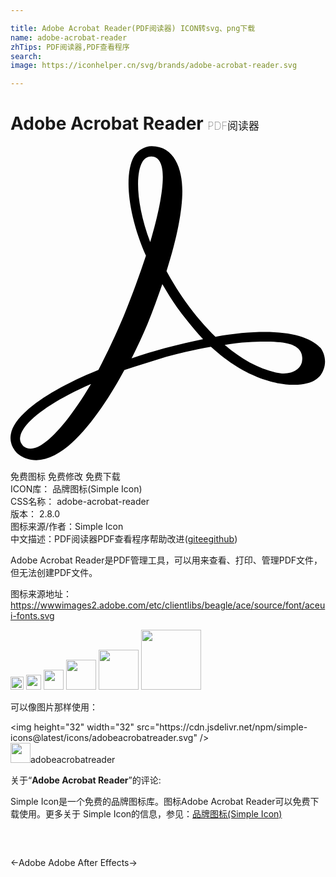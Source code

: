 ```yaml
---

title: Adobe Acrobat Reader(PDF阅读器) ICON转svg、png下载
name: adobe-acrobat-reader
zhTips: PDF阅读器,PDF查看程序
search: 
image: https://iconhelper.cn/svg/brands/adobe-acrobat-reader.svg

---
```


# Adobe Acrobat Reader  <small style="font-size: 60%;font-weight: 100">PDF阅读器</small>

<div id="svg" class="svg-wrap">
<svg role="img" viewBox="0 0 24 24" xmlns="http://www.w3.org/2000/svg"><title>Adobe Acrobat Reader icon</title><path d="M23.598 15.368c-.71-.76-2.164-1.197-4.224-1.197-1.1 0-2.375.11-3.76.37-.782-.77-1.562-1.67-2.307-2.72-.53-.74-.993-1.52-1.42-2.29.813-2.54 1.206-4.61 1.206-6.1 0-1.672-.603-3.416-2.34-3.416-.533 0-1.066.325-1.35.8-.783 1.408-.43 4.493.917 7.54-.503 1.52-1.035 2.973-1.7 4.605-.578 1.376-1.244 2.794-1.923 4.096C2.793 18.64.267 20.49.03 21.94c-.104.547.074 1.05.457 1.45.133.11.636.545 1.48.545 2.59 0 5.32-4.28 6.707-6.86 1.065-.36 2.13-.687 3.193-1.015 1.168-.323 2.34-.583 3.405-.765 2.735 2.504 5.146 2.9 6.358 2.9 1.492 0 2.024-.617 2.203-1.122.28-.65.07-1.37-.252-1.74l.02.04zm-1.385 1.054c-.104.544-.638.906-1.386.906-.21 0-.39-.037-.603-.072-1.36-.325-2.633-1.016-3.903-2.106 1.25-.214 2.31-.25 2.98-.25.74 0 1.38.032 1.81.144.49.106 1.27.435 1.095 1.38h.02zm-7.523-1.707c-.92.19-1.914.414-2.944.693-.816.223-1.666.474-2.52.77.463-.902.854-1.774 1.208-2.603.428-1.02.78-2.07 1.135-3.046.35.61.74 1.23 1.13 1.78.64.87 1.31 1.7 1.98 2.42v-.02zM10.04 1.23c.145-.29.43-.436.678-.436.745 0 .887.868.887 1.56 0 1.168-.354 2.942-.96 4.967-1.062-2.82-1.135-5.18-.603-6.09zM6.138 18.127C4.328 21.17 2.59 23.06 1.525 23.06c-.21 0-.387-.075-.53-.183-.214-.216-.32-.472-.248-.76.213-1.09 2.236-2.613 5.392-3.99z"/></svg>
</div>
<detail full-name='adobe-acrobat-reader'></detail>

<div class="detail-page">
<p>
<span><span class="badge-success badge">免费图标</span> <span class="badge-success badge">免费修改</span>  <span class="badge-success badge">免费下载</span> </span>
<br/>
<span>
ICON库：
<span class="badge-secondary badge">品牌图标(Simple Icon)</span> 
</span>
<br/>
<span>
CSS名称：
<span class="badge-secondary badge">adobe-acrobat-reader</span> 
</span>

<br/>
<span>
版本：
<span class="badge-secondary badge">2.8.0</span> 
</span>
<br/>
<span>图标来源/作者：<span class="badge-light badge">Simple Icon</span></span> 
<br/>
<span class="zh-detail">中文描述：<span class="badge-primary badge">PDF阅读器</span><span class="badge-primary badge">PDF查看程序</span><span class="help-link"><span>帮助改进</span>(<a href="https://gitee.com/liuwave/icon-helper/edit/master/json/brands/adobe-acrobat-reader.json" target="_blank" rel="noopener noreferrer">gitee</a><a href="https://github.com/liuwave/icon-helper/edit/master/json/brands/adobe-acrobat-reader.json" target="_blank" rel="noopener noreferrer">github</a></span>)</span><br/>
</p>
</div><div class="description description alert alert-light"><p>Adobe Acrobat Reader是PDF管理工具，可以用来查看、打印、管理PDF文件，但无法创建PDF文件。</p><p>图标来源地址：<a href="https://wwwimages2.adobe.com/etc/clientlibs/beagle/ace/source/font/aceui-fonts.svg" target="_blank" rel="noopener noreferrer">https://wwwimages2.adobe.com/etc/clientlibs/beagle/ace/source/font/aceui-fonts.svg</a></p></div>
<div class="alert alert-dark">
<img height="21" width="21" src="https://cdn.jsdelivr.net/npm/simple-icons@latest/icons/adobeacrobatreader.svg" />
<img height="24" width="24" src="https://cdn.jsdelivr.net/npm/simple-icons@latest/icons/adobeacrobatreader.svg" />
<img height="32" width="32" src="https://cdn.jsdelivr.net/npm/simple-icons@latest/icons/adobeacrobatreader.svg" />
<img height="48" width="48" src="https://cdn.jsdelivr.net/npm/simple-icons@latest/icons/adobeacrobatreader.svg" />
<img height="64" width="64" src="https://cdn.jsdelivr.net/npm/simple-icons@latest/icons/adobeacrobatreader.svg" />
<img height="96" width="96" src="https://cdn.jsdelivr.net/npm/simple-icons@latest/icons/adobeacrobatreader.svg" />

</div>
<div>
  <p>可以像图片那样使用：    
  </p>
  <div class="alert alert-primary" style="font-size: 14px">
    &lt;img height="32" width="32" src="https://cdn.jsdelivr.net/npm/simple-icons@latest/icons/adobeacrobatreader.svg" /&gt;
    <copy-btn content='<img height="32" width="32" src="https://cdn.jsdelivr.net/npm/simple-icons@latest/icons/adobeacrobatreader.svg" />'></copy-btn>
  </div>
  <div class="alert alert-secondary">
    <img height="32" width="32" src="https://cdn.jsdelivr.net/npm/simple-icons@latest/icons/adobeacrobatreader.svg" />adobeacrobatreader
    <copy-btn content="adobeacrobatreader" btn-title="复制图标名称"></copy-btn>
  </div>
</div>
<div class="icon-detail__container">
<p>关于“<b>Adobe Acrobat Reader</b>”的评论:</p>
</div>
<Vssue title="关于“Adobe Acrobat Reader”的评论" />
<div><p>Simple Icon是一个免费的品牌图标库。图标Adobe Acrobat Reader可以免费下载使用。更多关于  Simple Icon的信息，参见：<a target="_blank" href="https://iconhelper.cn/brands.html">品牌图标(Simple Icon)</a>
</p></div>


<div style="padding:2rem 0 " class="page-nav"><p class="inner"><span class="prev">←<router-link to="/icon/adobe.html">Adobe</router-link></span> <span class="next"><router-link to="/icon/adobe-after-effects.html">Adobe After Effects</router-link>→</span></p></div>
